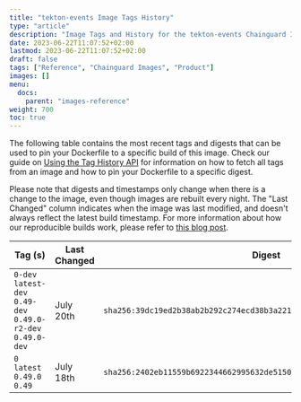 ```yaml
---
title: "tekton-events Image Tags History"
type: "article"
description: "Image Tags and History for the tekton-events Chainguard Image"
date: 2023-06-22T11:07:52+02:00
lastmod: 2023-06-22T11:07:52+02:00
draft: false
tags: ["Reference", "Chainguard Images", "Product"]
images: []
menu:
  docs:
    parent: "images-reference"
weight: 700
toc: true
---
```


The following table contains the most recent tags and digests that can be used to pin your Dockerfile to a specific build of this image. Check our guide on [Using the Tag History API](/chainguard/chainguard-images/using-the-tag-history-api/) for information on how to fetch all tags from an image and how to pin your Dockerfile to a specific digest.

Please note that digests and timestamps only change when there is a change to the image, even though images are rebuilt every night. The "Last Changed" column indicates when the image was last modified, and doesn't always reflect the latest build timestamp. For more information about how our reproducible builds work, please refer to [this blog post](https://www.chainguard.dev/unchained/reproducing-chainguards-reproducible-image-builds).

| Tag (s)                                                       | Last Changed | Digest                                                                    |
|---------------------------------------------------------------|--------------|---------------------------------------------------------------------------|
|  `0-dev` `latest-dev` `0.49-dev` `0.49.0-r2-dev` `0.49.0-dev` | July 20th    | `sha256:39dc19ed2b38ab2b292c274ecd38b3a221b57d2e38bb760be0481fec276dfe10` |
|  `0` `latest` `0.49.0` `0.49`                                 | July 18th    | `sha256:2402eb11559b6922344662995632de5150e305b647d031d1e8f8cde90aafe06f` |
